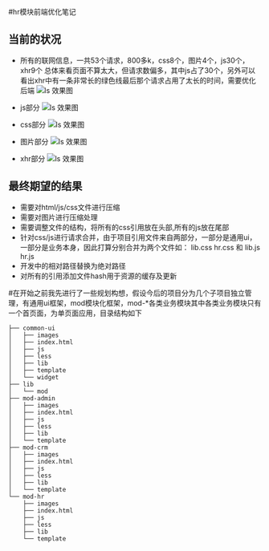 #hr模块前端优化笔记


## 当前的状况

* 所有的联网信息，一共53个请求，800多k，css8个，图片4个，js30个，xhr9个 总体来看页面不算太大，但请求数偏多，其中js占了30个，另外可以看出xhr中有一条非常长的绿色线最后那个请求占用了太长的时间，需要优化后端
![ls 效果图](https://github.com/lenxeon/notes/blob/master/前端/201510/hr模块前端优化笔记/考勤优化分析.png)

* js部分
![ls 效果图](https://github.com/lenxeon/notes/blob/master/前端/201510/hr模块前端优化笔记/考勤js.png)

* css部分
![ls 效果图](https://github.com/lenxeon/notes/blob/master/前端/201510/hr模块前端优化笔记/考勤css.png)

* 图片部分
![ls 效果图](https://github.com/lenxeon/notes/blob/master/前端/201510/hr模块前端优化笔记/考勤img.png)

* xhr部分
![ls 效果图](https://github.com/lenxeon/notes/blob/master/前端/201510/hr模块前端优化笔记/考勤xhr.png)


## 最终期望的结果
* 需要对html/js/css文件进行压缩
* 需要对图片进行压缩处理
* 需要调整文件的结构，将所有的css引用放在头部,所有的js放在尾部
* 针对css/js进行请求合并，由于项目引用文件来自两部分，一部分是通用ui，一部分是业务本身，因此打算分别合并为两个文件如：
lib.css hr.css 和 lib.js hr.js
* 开发中的相对路径替换为绝对路径
* 对所有的引用添加文件hash用于资源的缓存及更新

#在开始之前我先进行了一些规划构想，假设今后的项目分为几个子项目独立管理，有通用ui框架，mod模块化框架，mod-*各类业务模块其中各类业务模块只有一个首页面，为单页面应用，目录结构如下
```
├── common-ui
│   ├── images
│   ├── index.html
│   ├── js
│   ├── less
│   ├── lib
│   ├── template
│   └── widget
├── lib
│   └── mod
├── mod-admin
│   ├── images
│   ├── index.html
│   ├── js
│   ├── less
│   ├── lib
│   └── template
├── mod-crm
│   ├── images
│   ├── index.html
│   ├── js
│   ├── less
│   ├── lib
│   └── template
└── mod-hr
    ├── images
    ├── index.html
    ├── js
    ├── less
    ├── lib
    └── template
```
